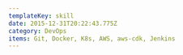 ```yaml
---
templateKey: skill
date: 2015-12-31T20:22:43.775Z
category: DevOps
items: Git, Docker, K8s, AWS, aws-cdk, Jenkins
---
```

